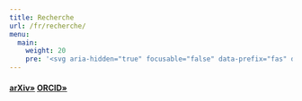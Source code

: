 ```yaml
---
title: Recherche
url: /fr/recherche/
menu:
  main:
    weight: 20
    pre: '<svg aria-hidden="true" focusable="false" data-prefix="fas" data-icon="pen-nib" class="svg-inline--fa fa-pen-nib fa-w-16" role="img" xmlns="http://www.w3.org/2000/svg" viewBox="0 0 512 512"><path fill="currentColor" d="M136.6 138.79a64.003 64.003 0 0 0-43.31 41.35L0 460l14.69 14.69L164.8 324.58c-2.99-6.26-4.8-13.18-4.8-20.58 0-26.51 21.49-48 48-48s48 21.49 48 48-21.49 48-48 48c-7.4 0-14.32-1.81-20.58-4.8L37.31 497.31 52 512l279.86-93.29a64.003 64.003 0 0 0 41.35-43.31L416 224 288 96l-151.4 42.79zm361.34-64.62l-60.11-60.11c-18.75-18.75-49.16-18.75-67.91 0l-56.55 56.55 128.02 128.02 56.55-56.55c18.75-18.75 18.75-49.15 0-67.91z"></path></svg>'
---
```


#### [arXiv»](https://arxiv.org/a/idrissi_n_1.html) [ORCID»](https://orcid.org/0000-0001-7288-6726)
